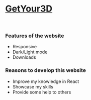 <h1><a href='https://get-your-3d.netlify.app'>GetYour3D</a></h1>
<br>
<h3>Features of the website</h3>
<ul>
    <li>Responsive</li>
    <li>Dark/Light mode</li>
    <li>Downloads</li>
</ul>
<h3>Reasons to develop this website</h3>
<ul>
    <li>Improve my knowledge in React</li>
    <li>Showcase my skills</li>
    <li>Provide some help to others</li>
</ul>
